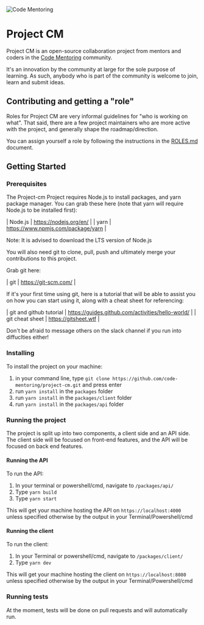 ![Code Mentoring](docs/logo.png)

# Project CM

Project CM is an open-source collaboration project from mentors and coders in the [Code Mentoring](https://www.meetup.com/Melbourne-Code-Mentoring-Web-Development-Design/) community.

It's an innovation by the community at large for the sole purpose of learning. As such, anybody who is part of the community is welcome to join, learn and submit ideas.


## Contributing and getting a "role"
Roles for Project CM are very informal guidelines for "who is working on what". That said, there are a few project maintainers who are more active with the project, and generally shape the roadmap/direction.

You can assign yourself a role by following the instructions in the [ROLES.md](ROLES.md) document.

## Getting Started
### Prerequisites
The Project-cm Project requires Node.js to install packages, and yarn package manager. You can grab these here (note that yarn will require Node.js to be installed first):

| Node.js | https://nodejs.org/en/ |
| yarn | https://www.npmjs.com/package/yarn |

Note: It is advised to download the LTS version of Node.js

You will also need git to clone, pull, push and ultimately merge your contributions to this project.

Grab git here:

| git | https://git-scm.com/ |

If it's your first time using git, here is a tutorial that will be able to assist you on how you can start using it, along with a cheat sheet for referencing:

| git and github tutorial | https://guides.github.com/activities/hello-world/ |
| git cheat sheet | https://gitsheet.wtf |

Don't be afraid to message others on the slack channel if you run into diffuclties either!

### Installing
To install the project on your machine:

1. in your command line, type `git clone https://github.com/code-mentoring/project-cm.git` and press enter
2. run `yarn install` in the `packages` folder
3. run `yarn install` in the `packages/client` folder
4. run `yarn install` in the `packages/api` folder

### Running the project
The project is split up into two components, a client side and an API side.
The client side will be focused on front-end features, and the API will be focused on back end features.

#### Running the API
To run the API:

1. In your terminal or powershell/cmd, navigate to `/packages/api/`
2. Type `yarn build`
3. Type `yarn start`

This will get your machine hosting the API on `https://localhost:4000` unless specified otherwise by the output in your Terminal/Powershell/cmd

#### Running the client
To run the client:

1. In your Terminal or powershell/cmd, navigate to `/packages/client/`
2. Type `yarn dev`

This will get your machine hosting the client on `https://localhost:8080` unless specified otherwise by the output in your Terminal/Powershell/cmd

### Running tests
At the moment, tests will be done on pull requests and will automatically run.
